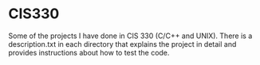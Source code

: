 # CIS330
Some of the projects I have done in CIS 330 (C/C++ and UNIX).
There is a description.txt in each directory that explains the project in detail and provides instructions about how to test the code.
